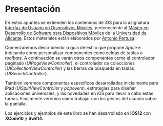 # Presentación

En estos apuntes se extienden los contenidos de iOS para la asignatura [Interfaz de Usuario en Dispositivos Móviles](http://cv1.cpd.ua.es/ConsPlanesEstudio/cvFichaAsiEEES.asp?wCodEst=D092&wcodasi=43282&wLengua=C&scaca=2016-17), perteneciente al [Máster en Desarrollo de Software para Dispositivos Móviles](http://www.eps.ua.es/es/master-moviles/) de la [Universidad de Alicante](http://www.ua.es). Estos materiales están elaborados por [Antonio Pertusa](http://www.dlsi.ua.es/~pertusa).

Comenzaremos describiendo la guía de estilo que propone _Apple_ e indicando cómo personalizar componentes como celdas de tablas o _toolbars_. A continuación se verán otros componentes como el controlador paginado \(_UIPageViewController_\), el controlador de colecciones \(_UICollectionViewController_\) y las barras de búsqueda en tablas \(_UISearchController_\).

También veremos componentes específicos desarrollados inicialmente para iPad \(_UISplitViewController_ y _popovers_\), estrategias para diseñar aplicaciones universales, y las novedades en iOS para llevar a cabo estas tareas. Finalmente veremos cómo trabajar con los gestos del usuario sobre la pantalla.

Los ejercicios y ejemplos de este libro se han desarrollado en **iOS12** con **XCode10** y **Swift4**.

